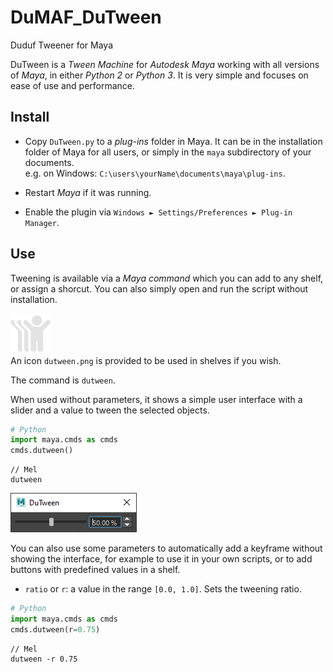 # DuMAF_DuTween
Duduf Tweener for Maya

DuTween is a *Tween Machine* for *Autodesk Maya* working with all versions of *Maya*, in either *Python 2* or *Python 3*. It is very simple and focuses on ease of use and performance.

## Install

- Copy `DuTween.py` to a *plug-ins* folder in Maya. It can be in the installation folder of Maya for all users, or simply in the `maya` subdirectory of your documents.  
e.g. on Windows: `C:\users\yourName\documents\maya\plug-ins`.

- Restart *Maya* if it was running.

- Enable the plugin via `Windows ► Settings/Preferences ► Plug-in Manager`.

## Use

Tweening is available via a *Maya command* which you can add to any shelf, or assign a shorcut. You can also simply open and run the script without installation.

![](https://github.com/RxLaboratory/DuMAF_DuTween/blob/main/dutween.png)  
An icon `dutween.png` is provided to be used in shelves if you wish.

The command is `dutween`.

When used without parameters, it shows a simple user interface with a slider and a value to tween the selected objects.

```py
# Python
import maya.cmds as cmds
cmds.dutween()
```

```mel
// Mel
dutween
```

![](https://github.com/RxLaboratory/DuMAF_DuTween/blob/main/dutween_screenshot.png)

You can also use some parameters to automatically add a keyframe without showing the interface, for example to use it in your own scripts, or to add buttons with predefined values in a shelf.

- `ratio` or `r`: a value in the range `[0.0, 1.0]`. Sets the tweening ratio.

```py
# Python
import maya.cmds as cmds
cmds.dutween(r=0.75)
```

```mel
// Mel
dutween -r 0.75
```
